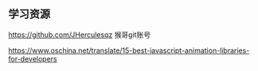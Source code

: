 ## 学习资源

https://github.com/JHerculesqz   猴哥git账号

https://www.oschina.net/translate/15-best-javascript-animation-libraries-for-developers

